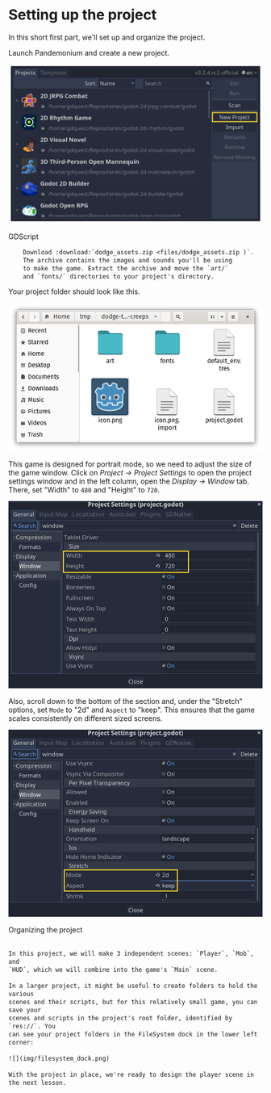 

Setting up the project
======================

In this short first part, we'll set up and organize the project.

Launch Pandemonium and create a new project.

![](img/new-project-button.png)

GDScript

```
    Download :download:`dodge_assets.zip <files/dodge_assets.zip )`.
    The archive contains the images and sounds you'll be using
    to make the game. Extract the archive and move the `art/`
    and `fonts/` directories to your project's directory.
```

Your project folder should look like this.

![](img/folder-content.png)

This game is designed for portrait mode, so we need to adjust the size of the
game window. Click on *Project -> Project Settings* to open the project settings
window and in the left column, open the *Display -> Window* tab. There, set
"Width" to `480` and "Height" to `720`.

![](img/setting-project-width-and-height.png)

Also, scroll down to the bottom of the section and, under the "Stretch" options,
set `Mode` to "2d" and `Aspect` to "keep". This ensures that the game scales
consistently on different sized screens.

![](img/setting-stretch-mode.png)

Organizing the project
~~~~~~~~~~~~~~~~~~~~~~

In this project, we will make 3 independent scenes: `Player`, `Mob`, and
`HUD`, which we will combine into the game's `Main` scene.

In a larger project, it might be useful to create folders to hold the various
scenes and their scripts, but for this relatively small game, you can save your
scenes and scripts in the project's root folder, identified by `res://`. You
can see your project folders in the FileSystem dock in the lower left corner:

![](img/filesystem_dock.png)

With the project in place, we're ready to design the player scene in the next lesson.
